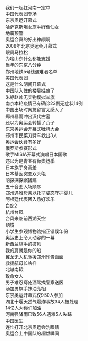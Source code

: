 我们一起扛河南一定中  
中国代表团登场  
东京奥运开幕式  
哈萨克斯坦女旗手好像仙女  
地震预警  
奥运会真的好出神颜啊  
2008年北京奥运会开幕式  
眼周马拉松  
为啥山东什么都能支援  
当年的东京八分钟  
郑州地铁5号线遇难者名单  
美国代表团  
这是什么阴间开幕式  
中国队入住的楼层挂旗了  
朱婷赵帅无实物模拟举旗  
南京本轮疫情已有确诊23例无症状14例  
中国出场时网友留言太感人了  
郑州暴雨冲出汉代古墓  
还以为奥运会转播了贞子  
东京奥运会开幕式吐槽大会  
郑州市民菜刀劈车救出3人  
奥运会伙食有多好  
俄罗斯参赛形式  
歌手MISIA开幕式演唱日本国歌  
还以为是青春有你奥运季  
日本旗手身高差  
日本基因突变双头龟  
萌探探探案团建  
五十音图入场顺序  
郑州遇难母亲以托举姿态守护婴儿  
阿根廷代表团入场好欢乐  
白蛇2  
杭州台风  
台风来临前西湖天空  
顶楼  
小学生参观博物馆指正错误年份  
奥运史上令人动容的一幕  
新西兰旗手的披风  
我的肩就是你的船  
翼龙无人机驰援郑州珍贵画面  
救援航母长啥样  
北辙南辕  
致命女人  
男子难忍痔疮酒驾找警察送医  
汤加男旗手抹油亮相  
东京奥运开幕式仅950人参加  
湖北十堰天然气爆炸事故34人被处理  
14亿人为你们加油  
河南强降雨已致56人遇难5人失踪  
中国医生  
连忙打开北京奥运会洗眼睛  
奥运会上中国队的超燃瞬间  
